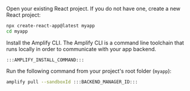 Open your existing React project. If you do not have one, create a new React project:
```bash
npx create-react-app@latest myapp
cd myapp
```

Install the Amplify CLI. The Amplify CLI is a command line toolchain that runs locally in order to communicate with your app backend.
```
:::AMPLIFY_INSTALL_COMMAND:::
```

Run the following command from your project's root folder (`myapp`):
```bash
amplify pull --sandboxId :::BACKEND_MANAGER_ID:::
```

